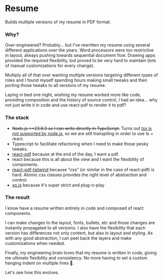 # Resume

Builds multiple versions of my resume in PDF format.

### Why?

Over-engineered? Probably... but I've rewritten my resume using several different applications over the years. Word processors were too restrictive in layout, always pushing towards sequential document flow. Drawing apps provided the required flexibility, but proved to be very hard to maintain (lots of manual customizations for every change).

Multiply all of that over wanting multiple versions targeting different types of roles and I found myself spending hours making small tweaks and then porting those tweaks to all versions of my resume.

Laying in bed one night, wishing my resume worked more like code, providing composition and the history of source control, I had an idea... why not just write it in code and use react-pdf to render it to pdf?

### The stack
- ~~Node.js >=23.6.0 so I can write directly in TypeScript.~~ Turns out [tsx is not supported by node.js](https://nodejs.org/docs/latest-v23.x/api/typescript.html#determining-module-system), so we are still transpiling in order to use ts + react. 
- Typescript to facilitate refactoring when I need to make those pesky tweaks.
- [react-pdf](https://react-pdf.org/) because at the end of the day, I want a pdf.
- react because this is all about the view and I want the flexibility of components.
- [react-pdf-tailwind](https://github.com/aanckar/react-pdf-tailwind) because "css" (or similar in the case of react-pdf) is hard. Atomic css classes provides the right level of abstraction and control.
- [xo.js](https://github.com/xojs/xo) because it's super strict and plug-n-play

### The result
I know have a resume written entirely in code and composed of react components.

I can make changes to the layout, fonts, bullets, etc and those changes are instantly propagated to all versions. I also have the flexibility that each version has differences not only content, but also in layout and styling. As with any good abstraction, I can peel back the layers and make customizations when needed.

Finally, my engineering brain loves that my resume is written in code, giving me ultimate flexibility and consistency. No more having to set a custom hanging indent on multiple lines 🤯.

Let's see how this evolves.